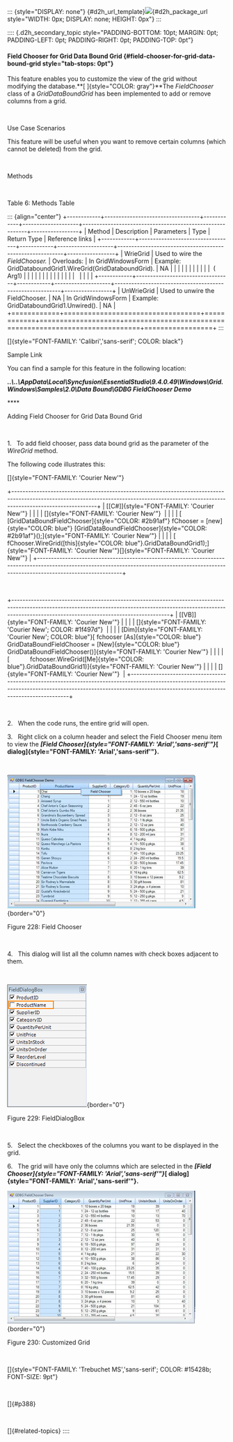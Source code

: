 ::: {style="DISPLAY: none"}
[](ms-xhelp:///?Id=d2h_url_template){#d2h_url_template}![](!package_url!){#d2h_package_url style="WIDTH: 0px; DISPLAY: none; HEIGHT: 0px"}
:::

:::: {.d2h_secondary_topic style="PADDING-BOTTOM: 10pt; MARGIN: 0pt; PADDING-LEFT: 0pt; PADDING-RIGHT: 0pt; PADDING-TOP: 0pt"}
#### Field Chooser for Grid Data Bound Grid {#field-chooser-for-grid-data-bound-grid style="tab-stops: 0pt"}

This feature enables you to customize the view of the grid without modifying the database.**[ ]{style="COLOR: gray"}**The *FieldChooser* class of a *GridDataBoundGrid* has been implemented to add or remove columns from a grid.

 

Use Case Scenarios

This feature will be useful when you want to remove certain columns (which cannot be deleted) from the grid.

 

Methods

 

Table 6: Methods Table

::: {align="center"}
+------------+----------------------------------+------------+--------------------+----------------------------------------------------------+-----------------+
| Method     | Description                      | Parameters | Type               | Return Type                                              | Reference links |
+------------+----------------------------------+------------+--------------------+----------------------------------------------------------+-----------------+
| WrieGrid   | Used to wire the *FieldChooser.* | Overloads: | In GridWindowsForm | Example: GridDataboundGrid1.WireGrid(GridDataboundGrid). | NA              |
|            |                                  |            |                    |                                                          |                 |
|            |                                  |  ( Arg1)   |                    |                                                          |                 |
|            |                                  |            |                    |                                                          |                 |
|            |                                  |            |                    |                                                          |                 |
+------------+----------------------------------+------------+--------------------+----------------------------------------------------------+-----------------+
| UnWrieGrid | Used to unwire the FieldChooser. | NA         | In GridWindowsForm | Example: GridDataboundGrid1.Unwired().                   | NA              |
+============+==================================+============+====================+==========================================================+=================+
:::

[]{style="FONT-FAMILY: 'Calibri','sans-serif'; COLOR: black"} 

Sample Link

You can find a sample for this feature in the following location:

***..\\..\\AppData\\Local\\Syncfusion\\EssentialStudio\\9.4.0.49\\Windows\\Grid.Windows\\Samples\\2.0\\Data Bound\\GDBG FieldChooser Demo***

**** 

Adding Field Chooser for Grid Data Bound Grid

 

1.   To add field chooser, pass data bound grid as the parameter of the *WireGrid* method.

The following code illustrates this:

[]{style="FONT-FAMILY: 'Courier New'"} 

+------------------------------------------------------------------------------------------------------------------------------------------------------------------------------------------+
| [\[C#\]]{style="FONT-FAMILY: 'Courier New'"}                                                                                                                                             |
|                                                                                                                                                                                          |
| []{style="FONT-FAMILY: 'Courier New'"}                                                                                                                                                   |
|                                                                                                                                                                                          |
| [  [GridDataBoundFieldChooser]{style="COLOR: #2b91af"} fChooser = [new]{style="COLOR: blue"} [GridDataBoundFieldChooser]{style="COLOR: #2b91af"}();]{style="FONT-FAMILY: 'Courier New'"} |
|                                                                                                                                                                                          |
| [            fChooser.WireGrid([this]{style="COLOR: blue"}.GridDataBoundGrid1);]{style="FONT-FAMILY: 'Courier New'"}[]{style="FONT-FAMILY: 'Courier New'"}                               |
+------------------------------------------------------------------------------------------------------------------------------------------------------------------------------------------+

 

+--------------------------------------------------------------------------------------------------------------------------------------------------------------------------------------------------------------------+
| [\[VB\]]{style="FONT-FAMILY: 'Courier New'"}                                                                                                                                                                       |
|                                                                                                                                                                                                                    |
| []{style="FONT-FAMILY: 'Courier New'; COLOR: #1f497d"}                                                                                                                                                             |
|                                                                                                                                                                                                                    |
| [Dim]{style="FONT-FAMILY: 'Courier New'; COLOR: blue"}[ fchooser [As]{style="COLOR: blue"} GridDataBoundFieldChooser = [New]{style="COLOR: blue"} GridDataBoundFieldChooser()]{style="FONT-FAMILY: 'Courier New'"} |
|                                                                                                                                                                                                                    |
| [            fchooser.WireGrid([Me]{style="COLOR: blue"}.GridDataBoundGrid1)]{style="FONT-FAMILY: 'Courier New'"}                                                                                                  |
|                                                                                                                                                                                                                    |
| []{style="FONT-FAMILY: 'Courier New'"}                                                                                                                                                                             |
+--------------------------------------------------------------------------------------------------------------------------------------------------------------------------------------------------------------------+

 

2.   When the code runs, the entire grid will open.

3.   Right click on a column header and select the Field Chooser menu item to view the ***[Field Chooser]{style="FONT-FAMILY: 'Arial','sans-serif'"}*[ dialog]{style="FONT-FAMILY: 'Arial','sans-serif'"}.**

 

![](ImagesExt/image91_289.jpg){border="0"}

Figure 228: Field Chooser

 

4.   This dialog will list all the column names with check boxes adjacent to them.

 

![](ImagesExt/image91_290.png){border="0"}

Figure 229: FieldDialogBox

 

5.   Select the checkboxes of the columns you want to be displayed in the grid.

6.   The grid will have only the columns which are selected in the ***[Field Chooser]{style="FONT-FAMILY: 'Arial','sans-serif'"}*[ dialog]{style="FONT-FAMILY: 'Arial','sans-serif'"}.**

![](ImagesExt/image91_291.jpg){border="0"}

Figure 230: Customized Grid

 

[]{style="FONT-FAMILY: 'Trebuchet MS','sans-serif'; COLOR: #15428b; FONT-SIZE: 9pt"} 

 

[]{#p388} 

 

[]{#related-topics}
::::
